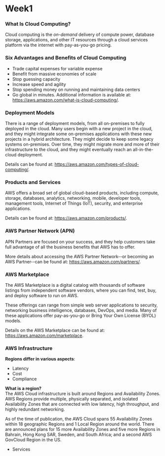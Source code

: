 # Week1

### What Is Cloud Computing?
Cloud computing is the *on-demand* delivery of compute power, database storage, applications, and other IT resources through a cloud services platform via the internet with pay-as-you-go pricing.

### Six Advantages and Benefits of Cloud Computing
- Trade capital expenses for variable expense
- Benefit from massive economies of scale
- Stop guessing capacity
- Increase speed and agility
- Stop spending money on running and maintaining data centers
- Go global in minutes. 
Additional information is available at: https://aws.amazon.com/what-is-cloud-computing/.

### Deployment Models
There is a range of deployment models, from all on-premises to fully deployed in the cloud. Many users begin with a new project in the cloud, and they might integrate some on-premises applications with these new projects in a hybrid architecture. They might decide to keep some legacy systems on-premises. Over time, they might migrate more and more of their infrastructure to the cloud, and they might eventually reach an all-in-the-cloud deployment.  

Details can be found at: https://aws.amazon.com/types-of-cloud-computing/.

### Products and Services
AWS offers a broad set of global cloud-based products, including compute, storage, databases, analytics, networking, mobile, developer tools, management tools, Internet of Things (IoT), security, and enterprise applications.

Details can be found at: https://aws.amazon.com/products/.

### AWS Partner Network (APN)
APN Partners are focused on your success, and they help customers take full advantage of all the business benefits that AWS has to offer.  

More details about accessing the AWS Partner Network--or becoming an AWS Partner--can be found at: https://aws.amazon.com/partners/.

### AWS Marketplace
The AWS Marketplace is a digital catalog with thousands of software listings from independent software vendors, where you can find, test, buy, and deploy software to run on AWS.

These offerings can range from simple web server applications to security, networking business intelligence, databases, DevOps, and media. Many of these applications offer pay-as-you-go or Bring Your Own License (BYOL) models.

Details on the AWS Marketplace can be found at: https://aws.amazon.com/marketplace.

### AWS Infrastructure
**Regions differ in various aspects**:
- Latency  
- Cost  
- Compliance  

**What is a region?**   
The AWS Cloud infrastructure is built around Regions and Availability Zones. AWS Regions provide multiple, physically separated, and isolated Availability Zones that are connected with low latency, high throughput, and highly redundant networking.  

As of the time of publication, the AWS Cloud spans 55 Availability Zones within 18 geographic Regions and 1 Local Region around the world. There are announced plans for 15 more Availability Zones and five more Regions in Bahrain, Hong Kong SAR, Sweden, and South Africa; and a second AWS GovCloud Region in the US.  


- Services
